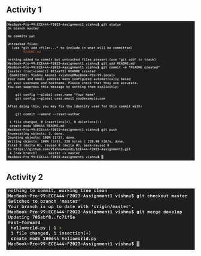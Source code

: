 ## Activity 1
![My Image](Activity1.png "Activity 1")
## Activity 2
![My Image](Activity2.png "Activity 2")

